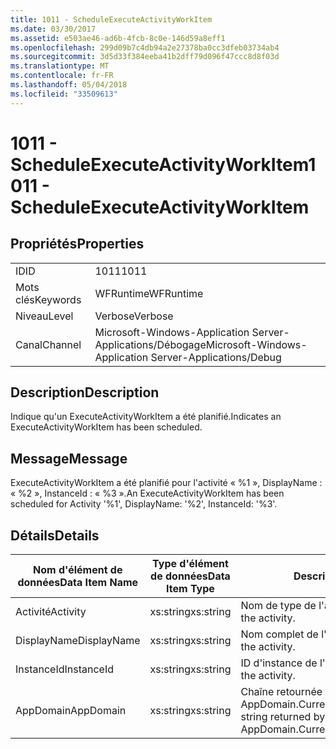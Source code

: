 ```yaml
---
title: 1011 - ScheduleExecuteActivityWorkItem
ms.date: 03/30/2017
ms.assetid: e503ae46-ad6b-4fcb-8c0e-146d59a8eff1
ms.openlocfilehash: 299d09b7c4db94a2e27378ba0cc3dfeb03734ab4
ms.sourcegitcommit: 3d5d33f384eeba41b2dff79d096f47ccc8d8f03d
ms.translationtype: MT
ms.contentlocale: fr-FR
ms.lasthandoff: 05/04/2018
ms.locfileid: "33509613"
---
```

# <a name="1011---scheduleexecuteactivityworkitem"></a><span data-ttu-id="49b45-102">1011 - ScheduleExecuteActivityWorkItem</span><span class="sxs-lookup"><span data-stu-id="49b45-102">1011 - ScheduleExecuteActivityWorkItem</span></span>
## <a name="properties"></a><span data-ttu-id="49b45-103">Propriétés</span><span class="sxs-lookup"><span data-stu-id="49b45-103">Properties</span></span>  
  
|||  
|-|-|  
|<span data-ttu-id="49b45-104">ID</span><span class="sxs-lookup"><span data-stu-id="49b45-104">ID</span></span>|<span data-ttu-id="49b45-105">1011</span><span class="sxs-lookup"><span data-stu-id="49b45-105">1011</span></span>|  
|<span data-ttu-id="49b45-106">Mots clés</span><span class="sxs-lookup"><span data-stu-id="49b45-106">Keywords</span></span>|<span data-ttu-id="49b45-107">WFRuntime</span><span class="sxs-lookup"><span data-stu-id="49b45-107">WFRuntime</span></span>|  
|<span data-ttu-id="49b45-108">Niveau</span><span class="sxs-lookup"><span data-stu-id="49b45-108">Level</span></span>|<span data-ttu-id="49b45-109">Verbose</span><span class="sxs-lookup"><span data-stu-id="49b45-109">Verbose</span></span>|  
|<span data-ttu-id="49b45-110">Canal</span><span class="sxs-lookup"><span data-stu-id="49b45-110">Channel</span></span>|<span data-ttu-id="49b45-111">Microsoft-Windows-Application Server-Applications/Débogage</span><span class="sxs-lookup"><span data-stu-id="49b45-111">Microsoft-Windows-Application Server-Applications/Debug</span></span>|  
  
## <a name="description"></a><span data-ttu-id="49b45-112">Description</span><span class="sxs-lookup"><span data-stu-id="49b45-112">Description</span></span>  
 <span data-ttu-id="49b45-113">Indique qu'un ExecuteActivityWorkItem a été planifié.</span><span class="sxs-lookup"><span data-stu-id="49b45-113">Indicates an ExecuteActivityWorkItem has been scheduled.</span></span>  
  
## <a name="message"></a><span data-ttu-id="49b45-114">Message</span><span class="sxs-lookup"><span data-stu-id="49b45-114">Message</span></span>  
 <span data-ttu-id="49b45-115">ExecuteActivityWorkItem a été planifié pour l'activité « %1 », DisplayName : « %2 », InstanceId : « %3 ».</span><span class="sxs-lookup"><span data-stu-id="49b45-115">An ExecuteActivityWorkItem has been scheduled for Activity '%1', DisplayName: '%2', InstanceId: '%3'.</span></span>  
  
## <a name="details"></a><span data-ttu-id="49b45-116">Détails</span><span class="sxs-lookup"><span data-stu-id="49b45-116">Details</span></span>  
  
|<span data-ttu-id="49b45-117">Nom d'élément de données</span><span class="sxs-lookup"><span data-stu-id="49b45-117">Data Item Name</span></span>|<span data-ttu-id="49b45-118">Type d'élément de données</span><span class="sxs-lookup"><span data-stu-id="49b45-118">Data Item Type</span></span>|<span data-ttu-id="49b45-119">Description</span><span class="sxs-lookup"><span data-stu-id="49b45-119">Description</span></span>|  
|--------------------|--------------------|-----------------|  
|<span data-ttu-id="49b45-120">Activité</span><span class="sxs-lookup"><span data-stu-id="49b45-120">Activity</span></span>|<span data-ttu-id="49b45-121">xs:string</span><span class="sxs-lookup"><span data-stu-id="49b45-121">xs:string</span></span>|<span data-ttu-id="49b45-122">Nom de type de l'activité.</span><span class="sxs-lookup"><span data-stu-id="49b45-122">The type name of the activity.</span></span>|  
|<span data-ttu-id="49b45-123">DisplayName</span><span class="sxs-lookup"><span data-stu-id="49b45-123">DisplayName</span></span>|<span data-ttu-id="49b45-124">xs:string</span><span class="sxs-lookup"><span data-stu-id="49b45-124">xs:string</span></span>|<span data-ttu-id="49b45-125">Nom complet de l'activité.</span><span class="sxs-lookup"><span data-stu-id="49b45-125">The display name of the activity.</span></span>|  
|<span data-ttu-id="49b45-126">InstanceId</span><span class="sxs-lookup"><span data-stu-id="49b45-126">InstanceId</span></span>|<span data-ttu-id="49b45-127">xs:string</span><span class="sxs-lookup"><span data-stu-id="49b45-127">xs:string</span></span>|<span data-ttu-id="49b45-128">ID d'instance de l'activité.</span><span class="sxs-lookup"><span data-stu-id="49b45-128">The instance id of the activity.</span></span>|  
|<span data-ttu-id="49b45-129">AppDomain</span><span class="sxs-lookup"><span data-stu-id="49b45-129">AppDomain</span></span>|<span data-ttu-id="49b45-130">xs:string</span><span class="sxs-lookup"><span data-stu-id="49b45-130">xs:string</span></span>|<span data-ttu-id="49b45-131">Chaîne retournée par AppDomain.CurrentDomain.FriendlyName.</span><span class="sxs-lookup"><span data-stu-id="49b45-131">The string returned by AppDomain.CurrentDomain.FriendlyName.</span></span>|

